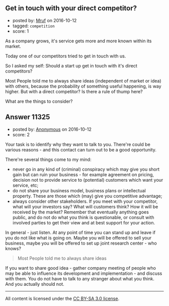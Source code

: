 ## Get in touch with your direct competitor?

- posted by: [Mruf](https://stackexchange.com/users/3246202/mruf) on 2016-10-12
- tagged: `competition`
- score: 1

<p>As a company grows, it's service gets more and more known within its market.</p>

<p>Today one of our competitors tried to get in touch with us.</p>

<p>So I asked my self: Should a start up get in touch with it's direct competitors?</p>

<p>Most People told me to always share ideas (independent of market or idea) with others, because the probability of something useful happening, is way higher. But with a direct competitor? Is there a rule of thump here?</p>

<p>What are the things to consider?</p>



## Answer 11325

- posted by: [Anonymous](https://stackexchange.com/users/1584111/anonymous) on 2016-10-12
- score: 2

<p>Your task is to identify why they want to talk to you. There're could be various reasons - and this contact can turn out to be a good opportunity.</p>

<p>There're several things come to my mind:</p>

<ul>
<li>never go in any kind of (criminal) conspiracy which may give you short gain but can ruin your business - for example agreement on pricing, decision not to provide service to (potential) customers which want your service, etc;</li>
<li>do not share your business model, business plans or intellectual property. These are those which (may) give you competitive advantage;</li>
<li>always consider other stakeholders. If you meet with your competitor, what will your investors say? What will customers think? How it will be received by the market? Remember that eventually anything goes public, and do not do what you think is questionable, or consult with involved parties to get their view and at best support for your action.</li>
</ul>

<p>In general - just listen. At any point of time you can stand up and leave if you do not like what is going on. Maybe you will be offered to sell your business, maybe you will be offered to set up joint research center - who knows?</p>

<blockquote>
  <p>Most People told me to always share ideas</p>
</blockquote>

<p>If you want to share good idea - gather company meeting of people who may be able to influence its development and implementation - and discuss with them. You do not have to talk to any stranger about what you think. And you actually should not.</p>




---

All content is licensed under the [CC BY-SA 3.0 license](https://creativecommons.org/licenses/by-sa/3.0/).
